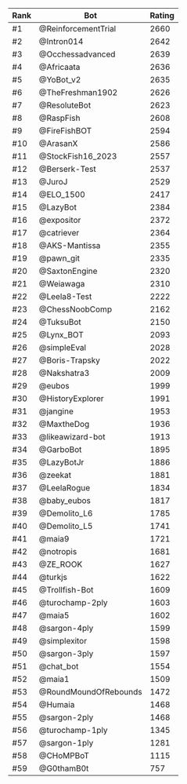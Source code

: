 Rank|Bot|Rating
---|---|---
#1|@ReinforcementTrial|2660
#2|@Intron014|2642
#3|@Occhessadvanced|2639
#4|@Africaata|2636
#5|@YoBot_v2|2635
#6|@TheFreshman1902|2626
#7|@ResoluteBot|2623
#8|@RaspFish|2608
#9|@FireFishBOT|2594
#10|@ArasanX|2586
#11|@StockFish16_2023|2557
#12|@Berserk-Test|2537
#13|@JuroJ|2529
#14|@ELO_1500|2417
#15|@LazyBot|2384
#16|@expositor|2372
#17|@catriever|2364
#18|@AKS-Mantissa|2355
#19|@pawn_git|2335
#20|@SaxtonEngine|2320
#21|@Weiawaga|2310
#22|@Leela8-Test|2222
#23|@ChessNoobComp|2162
#24|@TuksuBot|2150
#25|@Lynx_BOT|2093
#26|@simpleEval|2028
#27|@Boris-Trapsky|2022
#28|@Nakshatra3|2009
#29|@eubos|1999
#30|@HistoryExplorer|1991
#31|@jangine|1953
#32|@MaxtheDog|1936
#33|@likeawizard-bot|1913
#34|@GarboBot|1895
#35|@LazyBotJr|1886
#36|@zeekat|1881
#37|@LeelaRogue|1834
#38|@baby_eubos|1817
#39|@Demolito_L6|1785
#40|@Demolito_L5|1741
#41|@maia9|1721
#42|@notropis|1681
#43|@ZE_ROOK|1627
#44|@turkjs|1622
#45|@Trollfish-Bot|1609
#46|@turochamp-2ply|1603
#47|@maia5|1602
#48|@sargon-4ply|1599
#49|@simplexitor|1598
#50|@sargon-3ply|1597
#51|@chat_bot|1554
#52|@maia1|1509
#53|@RoundMoundOfRebounds|1472
#54|@Humaia|1468
#55|@sargon-2ply|1468
#56|@turochamp-1ply|1345
#57|@sargon-1ply|1281
#58|@CHoMPBoT|1115
#59|@G0thamB0t|757
